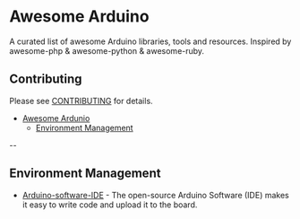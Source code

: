 # Awesome Arduino

A curated list of awesome Arduino libraries, tools and resources. Inspired by
awesome-php & awesome-python & awesome-ruby.

## Contributing
Please see [CONTRIBUTING](https://github.com/krescruz/awesome-arduino/blob/master/CONTRIBUTING.md) for details.

- [Awesome Ardunio](#awesome-arduino)
    - [Environment Management](#environment-management)

--

## Environment Management

* [Arduino-software-IDE](http://www.arduino.cc/en/Main/Software) - The open-source Arduino Software (IDE)
makes it easy to write code and upload it to the board.
